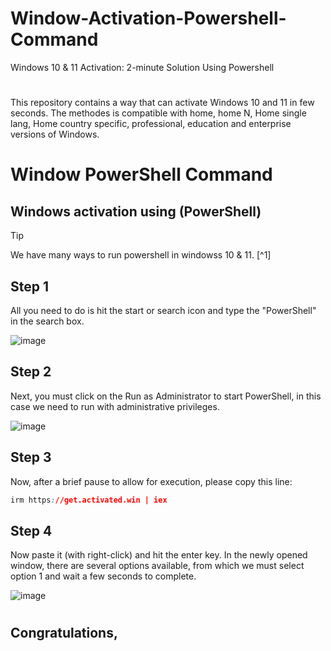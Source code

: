 # Window-Activation-Powershell-Command

Windows 10 &amp; 11 Activation: 2-minute Solution Using Powershell 

#
This repository contains a way that can activate Windows 10 and 11 in few seconds. The methodes is compatible with home, home N, Home single lang, Home country specific, professional, education and enterprise versions of Windows.

# Window PowerShell Command

## Windows activation using (PowerShell)
> [!TIP]
> We have many ways to run powershell in windowss 10 & 11. [^1]

## Step 1 
All you need to do is hit the start or search icon and type the "PowerShell" in the search box.

![image](https://github.com/user-attachments/assets/9022d236-0b32-494d-b055-1b5cfc1c4dd9)

## Step 2
Next, you must click on the Run as Administrator to start PowerShell, in this case we need to run with administrative privileges.

![image](https://github.com/user-attachments/assets/d3901eb4-b130-4f18-b7a4-6d010fabe4fc)

## Step 3
Now, after a brief pause to allow for execution, please copy this line:

```CSS
irm https://get.activated.win | iex
```

## Step 4
Now paste it (with right-click) and hit the enter key. In the newly opened window, there are several options available, from which we must select option 1 and wait a few seconds to complete.



![image](https://github.com/user-attachments/assets/71aa0d37-d260-43c6-9f93-fdd33ffe93d6)
#


## Congratulations,
